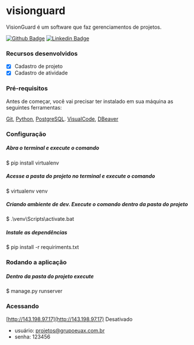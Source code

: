 # visionguard

VisionGuard é um software que faz gerenciamentos de projetos.

[![Github Badge](https://img.shields.io/badge/-Github-000?style=flat-square&logo=Github&logoColor=white&link=https://github.com/fagnerpsantos)](https://github.com/carloslimajlle)
[![Linkedin Badge](https://img.shields.io/badge/-LinkedIn-blue?style=flat-square&logo=Linkedin&logoColor=white&link=https://www.linkedin.com/in/fagnerpsantos/)](https://www.linkedin.com/in/carlosrlima/)

### Recursos desenvolvidos

- [x] Cadastro de projeto
- [x] Cadastro de atividade

### Pré-requisitos

Antes de começar, você vai precisar ter instalado em sua máquina as seguintes ferramentas:

[Git](https://git-scm.com), [Python](https://www.python.org/), [PostgreSQL](https://www.enterprisedb.com/downloads/postgres-postgresql-downloads). 
[VisualCode](https://code.visualstudio.com/), [DBeaver](https://dbeaver.io/download/)

### Configuração

##### Abra o terminal e execute o comando
$ pip install virtualenv

##### Acesse a pasta do projeto no terminal e execute o comando
$ virtualenv venv

##### Criando ambiente de dev. Execute o comando dentro da pasta do projeto

$ .\\venv\Scripts\activate.bat

##### Instale as dependências

$ pip install -r requiriments.txt

### Rodando a aplicação

##### Dentro da pasta do projeto execute

$ manage.py runserver

### Acessando

[http://143.198.97.17](http://143.198.97.17) Desativado

* usuário: projetos@grupoeuax.com.br
* senha: 123456
